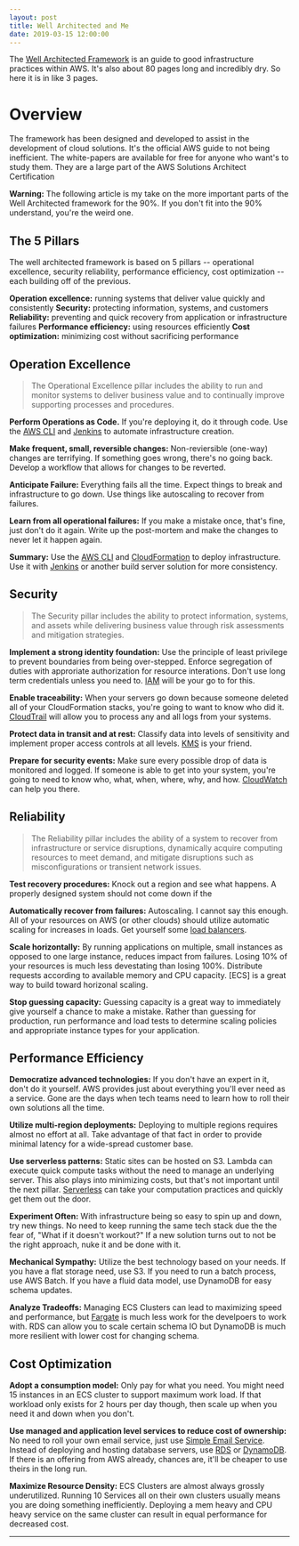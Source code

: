 ```yaml
---
layout: post
title: Well Architected and Me
date: 2019-03-15 12:00:00
---
```


The [Well Architected Framework][0] is an guide to good infrastructure practices within AWS.
It's also about 80 pages long and incredibly dry.
So here it is in like 3 pages.

# Overview

The framework has been designed and developed to assist in the development of cloud solutions.
It's the official AWS guide to not being inefficient.
The white-papers are available for free for anyone who want's to study them.
They are a large part of the AWS Solutions Architect Certification

__Warning:__ The following article is my take on the more important parts of the Well Architected framework for the 90%. If you don't fit into the 90% understand, you're the weird one.

## The 5 Pillars

The well architected framework is based on 5 pillars -- operational excellence, security
reliability, performance efficiency, cost optimization -- each building off of the previous.

__Operation excellence:__ running systems that deliver value quickly and consistently
__Security:__ protecting information, systems, and customers
__Reliability:__ preventing and quick recovery from application or infrastructure failures
__Performance efficiency:__ using resources efficiently
__Cost optimization:__ minimizing cost without sacrificing performance

## Operation Excellence

> The Operational Excellence pillar includes the ability to run and monitor systems to deliver business value and to continually improve supporting processes and procedures.

__Perform Operations as Code.__
If you're deploying it, do it through code.
Use the [AWS CLI][1] and [Jenkins][2] to automate infrastructure creation.

__Make frequent, small, reversible changes:__
Non-reviersible (one-way) changes are terrifying.
If something goes wrong, there's no going back.
Develop a workflow that allows for changes to be reverted.

__Anticipate Failure:__
Everything fails all the time.
Expect things to break and infrastructure to go down.
Use things like autoscaling to recover from failures.

__Learn from all operational failures:__
If you make a mistake once, that's fine, just don't do it again.
Write up the post-mortem and make the changes to never let it happen again.

__Summary:__
Use the [AWS CLI][1] and [CloudFormation][3] to deploy infrastructure.
Use it with [Jenkins][2] or another build server solution for more consistency.

## Security

> The Security pillar includes the ability to protect information, systems, and assets while delivering business value through risk assessments and mitigation strategies.

__Implement a strong identity foundation:__
Use the principle of least privilege to prevent boundaries from being over-stepped.
Enforce segregation of duties with approriate authorization for resource interations.
Don't use long term credentials unless you need to.
[IAM][6] will be your go to for this.

__Enable traceability:__
When your servers go down because someone deleted all of your CloudFormation stacks, you're going to want to know who did it.
[CloudTrail][7] will allow you to process any and all logs from your systems.

__Protect data in transit and at rest:__
Classify data into levels of sensitivity and implement proper access controls at all levels.
[KMS][4] is your friend.

__Prepare for security events:__
Make sure every possible drop of data is monitored and logged.
If someone is able to get into your system, you're going to need to know who, what, when, where, why, and how.
[CloudWatch][5] can help you there.

## Reliability

> The Reliability pillar includes the ability of a system to recover from infrastructure or service disruptions, dynamically acquire computing resources to meet demand, and mitigate disruptions such as misconfigurations or transient network issues.

__Test recovery procedures:__
Knock out a region and see what happens.
A properly designed system should not come down if the

__Automatically recover from failures:__
Autoscaling.
I cannot say this enough.
All of your resources on AWS (or other clouds) should utilize automatic scaling for increases in loads.
Get yourself some [load balancers][8].

__Scale horizontally:__
By running applications on multiple, small instances as opposed to one large instance, reduces impact from failures.
Losing 10% of your resources is much less devestating than losing 100%.
Distribute requests according to available memory and CPU capacity.
[ECS] is a great way to build toward horizonal scaling.

__Stop guessing capacity:__
Guessing capacity is a great way to immediately give yourself a chance to make a mistake.
Rather than guessing for production, run performance and load tests to determine scaling policies and appropriate instance types for your application.

## Performance Efficiency

__Democratize advanced technologies:__
If you don't have an expert in it, don't do it yourself.
AWS provides just about everything you'll ever need as a service.
Gone are the days when tech teams need to learn how to roll their own solutions all the time.

__Utilize multi-region deployments:__
Deploying to multiple regions requires almost no effort at all.
Take advantage of that fact in order to provide minimal latency for a wide-spread customer base.

__Use serverless patterns:__
Static sites can be hosted on S3.
Lambda can execute quick compute tasks without the need to manage an underlying server.
This also plays into minimizing costs, but that's not important until the next pillar.
[Serverless][10] can take your computation practices and quickly get them out the door.

__Experiment Often:__
With infrastructure being so easy to spin up and down, try new things.
No need to keep running the same tech stack due the the fear of, "What if it doesn't workout?"
If a new solution turns out to not be the right approach, nuke it and be done with it.

__Mechanical Sympathy:__
Utilize the best technology based on your needs.
If you have a flat storage need, use S3.
If you need to run a batch process, use AWS Batch.
If you have a fluid data model, use DynamoDB for easy schema updates.

__Analyze Tradeoffs:__
Managing ECS Clusters can lead to maximizing speed and performance, but [Fargate][11] is much less work for the develpoers to work with.
RDS can allow you to scale certain schema IO but DynamoDB is much more resilient with lower cost for changing schema.

## Cost Optimization

__Adopt a consumption model:__
Only pay for what you need.
You might need 15 instances in an ECS cluster to support maximum work load.
If that workload only exists for 2 hours per day though, then scale up when you need it and down when you don't.

__Use managed and application level services to reduce cost of ownership:__
No need to roll your own email service, just use [Simple Email Service][12].
Instead of deploying and hosting database servers, use [RDS][13] or [DynamoDB][14].
If there is an offering from AWS already, chances are, it'll be cheaper to use theirs in the long run.

__Maximize Resource Density:__
ECS Clusters are almost always grossly underutilized.
Running 10 Services all on their own clusters usually means you are doing something inefficiently.
Deploying a mem heavy and CPU heavy service on the same cluster can result in equal performance for decreased cost.

---
[0]: https://d1.awsstatic.com/whitepapers/architecture/AWS_Well-Architected_Framework.pdf
[1]: https://aws.amazon.com/cli/
[2]: https://jenkins.io/
[3]: https://aws.amazon.com/cloudformation/
[4]: https://aws.amazon.com/kms/
[5]: https://aws.amazon.com/cloudwatch/
[6]: https://aws.amazon.com/iam/
[7]: https://aws.amazon.com/cloudtrail/
[8]: https://aws.amazon.com/elasticloadbalancing/
[9]: https://aws.amazon.com/ecs/
[10]: https://d1.awsstatic.com/whitepapers/architecture/AWS-Serverless-Applications-Lens.pdf
[11]: https://aws.amazon.com/fargate/
[12]: https://aws.amazon.com/ses/
[13]: https://aws.amazon.com/rds/
[14]: https://aws.amazon.com/dynamodb/
